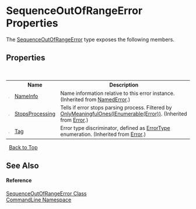 # SequenceOutOfRangeError Properties
 

The <a href="T_CommandLine_SequenceOutOfRangeError">SequenceOutOfRangeError</a> type exposes the following members.


## Properties
&nbsp;<table><tr><th></th><th>Name</th><th>Description</th></tr><tr><td>![Public property](media/pubproperty.gif "Public property")</td><td><a href="P_CommandLine_NamedError_NameInfo">NameInfo</a></td><td>
Name information relative to this error instance.
 (Inherited from <a href="T_CommandLine_NamedError">NamedError</a>.)</td></tr><tr><td>![Public property](media/pubproperty.gif "Public property")</td><td><a href="P_CommandLine_Error_StopsProcessing">StopsProcessing</a></td><td>
Tells if error stops parsing process. Filtered by <a href="M_CommandLine_ErrorExtensions_OnlyMeaningfulOnes">OnlyMeaningfulOnes(IEnumerable(Error))</a>.
 (Inherited from <a href="T_CommandLine_Error">Error</a>.)</td></tr><tr><td>![Public property](media/pubproperty.gif "Public property")</td><td><a href="P_CommandLine_Error_Tag">Tag</a></td><td>
Error type discriminator, defined as <a href="T_CommandLine_ErrorType">ErrorType</a> enumeration.
 (Inherited from <a href="T_CommandLine_Error">Error</a>.)</td></tr></table>&nbsp;
<a href="#sequenceoutofrangeerror-properties">Back to Top</a>

## See Also


#### Reference
<a href="T_CommandLine_SequenceOutOfRangeError">SequenceOutOfRangeError Class</a><br /><a href="N_CommandLine">CommandLine Namespace</a><br />